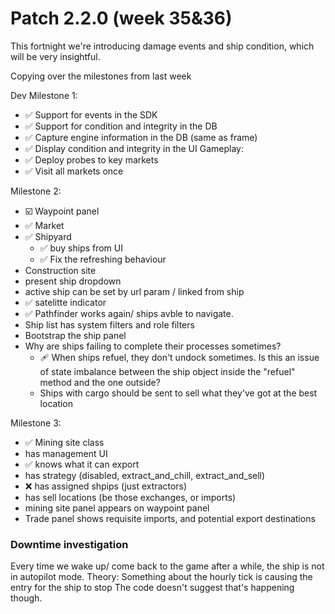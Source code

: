 # Patch 2.2.0 (week 35&36)

This fortnight we're introducing damage events and ship condition, which will be very insightful.

Copying over the milestones from last week

Dev Milestone 1:
* ✅ Support for events in the SDK 
* ✅ Support for condition and integrity in the DB
* ✅ Capture engine information in the DB (same as frame)
* ✅ Display condition and integrity in the UI
Gameplay:
* ✅ Deploy probes to key markets
* ✅ Visit all markets once

Milestone 2:
* ☑️ Waypoint panel 
 * ✅ Market
 * ✅ Shipyard
   * ✅ buy ships from UI
   * ✅ Fix the refreshing behaviour
 * Construction site
 * present ship dropdown
 * active ship can be set by url param / linked from ship
* ✅ satelitte indicator
* ✅ Pathfinder works again/ ships avble to navigate.
* Ship list has system filters and role filters
* Bootstrap the ship panel
* Why are ships failing to complete their processes sometimes?
  * 🩹 When ships refuel, they don't undock sometimes. Is this an issue of state imbalance between the ship object inside the "refuel" method and the one outside?
  * Ships with cargo should be sent to sell what they've got at the best location


Milestone 3: 
* ✅ Mining site class 
 * has management UI
 * ✅ knows what it can export
 * has strategy (disabled, extract_and_chill, extract_and_sell)
 * ❌ has assigned shpips (just extractors)
 * has sell locations (be those exchanges, or imports)
* mining site panel appears on waypoint panel 
* Trade panel shows requisite imports, and potential export destinations


### Downtime investigation

Every time we wake up/ come back to the game after a while, the ship is not in autopilot mode. 
Theory: Something about the hourly tick is causing the entry for the ship to stop
The code doesn't suggest that's happening though.


